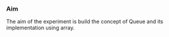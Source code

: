 ### Aim
The aim of the experiment is build the concept of Queue  and its implementation using array.
